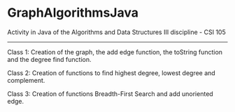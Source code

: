 # GraphAlgorithmsJava
Activity in Java of the Algorithms and Data Structures III discipline - CSI 105

______________________________________________________________________________

Class 1: Creation of the graph, the add edge function, the toString function and the degree find function.

Class 2: Creation of functions to find highest degree, lowest degree and complement.

Class 3: Creation of functions Breadth-First Search and add unoriented edge.
